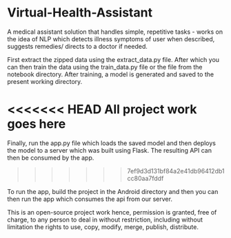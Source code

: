 # Virtual-Health-Assistant

A medical assistant solution that handles simple, repetitive tasks - works on the idea of NLP which detects illness symptoms of user when described, suggests remedies/ directs to a doctor if needed.

First extract the zipped data using the extract_data.py file. After which you can then train the data using the train_data.py file or the file from the notebook directory. After training, a model is generated and saved to the present working directory.

<<<<<<< HEAD
All project work goes here
=======
Finally, run the app.py file which loads the saved model and then deploys the model to a server which was built using Flask.
The resulting API can then be consumed by the app.
>>>>>>> 7ef9d3d131bf84a2e41db96412db1cc80aa7fddf

To run the app, build the project in the Android directory and then you can then run the app which consumes the api from our server.


This is an open-source project work hence, permission is granted, free of charge, to any person to deal in without restriction, including without limitation the rights to use, copy, modify, merge, publish, distribute.

